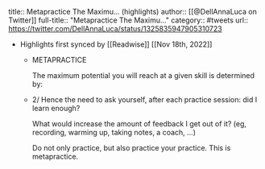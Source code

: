 title:: Metapractice The Maximu... (highlights)
author:: [[@DellAnnaLuca on Twitter]]
full-title:: "Metapractice The Maximu..."
category:: #tweets
url:: https://twitter.com/DellAnnaLuca/status/1325835947905310723

- Highlights first synced by [[Readwise]] [[Nov 18th, 2022]]
	- METAPRACTICE
	  
	  The maximum potential you will reach at a given skill is determined by:
	- 2/ Hence the need to ask yourself, after each practice session: did I learn enough?
	  
	  What would increase the amount of feedback I get out of it? (eg, recording, warming up, taking notes, a coach, …)
	  
	  Do not only practice, but also practice your practice.
	  This is metapractice.